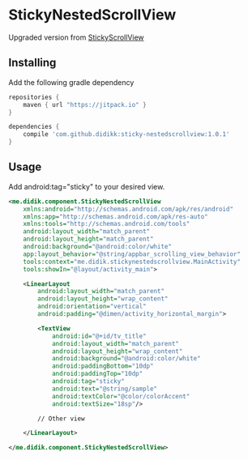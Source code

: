 # StickyNestedScrollView
Upgraded version from [StickyScrollView](https://github.com/emilsjolander/StickyScrollViewItems)

## Installing
Add the following gradle dependency
```gradle
repositories {
    maven { url "https://jitpack.io" }
}

dependencies {
    compile 'com.github.didikk:sticky-nestedscrollview:1.0.1'
}
```

## Usage
Add android:tag="sticky" to your desired view.
```xml
<me.didik.component.StickyNestedScrollView
    xmlns:android="http://schemas.android.com/apk/res/android"
    xmlns:app="http://schemas.android.com/apk/res-auto"
    xmlns:tools="http://schemas.android.com/tools"
    android:layout_width="match_parent"
    android:layout_height="match_parent"
    android:background="@android:color/white"
    app:layout_behavior="@string/appbar_scrolling_view_behavior"
    tools:context="me.didik.stickynestedscrollview.MainActivity"
    tools:showIn="@layout/activity_main">

    <LinearLayout
        android:layout_width="match_parent"
        android:layout_height="wrap_content"
        android:orientation="vertical"
        android:padding="@dimen/activity_horizontal_margin">

        <TextView
            android:id="@+id/tv_title"
            android:layout_width="match_parent"
            android:layout_height="wrap_content"
            android:background="@android:color/white"
            android:paddingBottom="10dp"
            android:paddingTop="10dp"
            android:tag="sticky"
            android:text="@string/sample"
            android:textColor="@color/colorAccent"
            android:textSize="18sp"/>

        // Other view

    </LinearLayout>

</me.didik.component.StickyNestedScrollView>
```